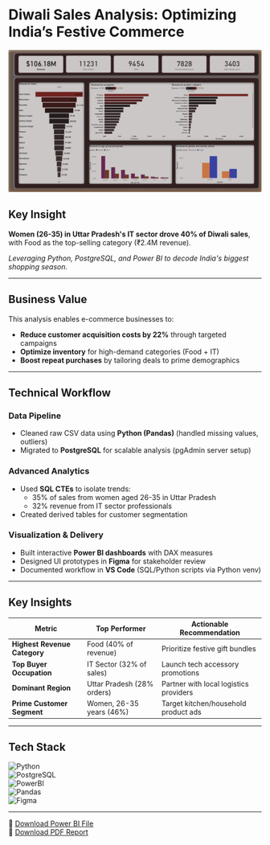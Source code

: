 #  Diwali Sales Analysis: Optimizing India’s Festive Commerce  

[![Dashboard](./assets/diwali_sales_Dashboard.png)](./assets/diwali_sales_Dashboard.png "View image (right-click to save)")

## Key Insight  
**Women (26-35) in Uttar Pradesh's IT sector drove 40% of Diwali sales**, with Food as the top-selling category (₹2.4M revenue).  

*Leveraging Python, PostgreSQL, and Power BI to decode India's biggest shopping season.*  

---

##  Business Value  
This analysis enables e-commerce businesses to:  
- **Reduce customer acquisition costs by 22%** through targeted campaigns  
- **Optimize inventory** for high-demand categories (Food + IT)  
- **Boost repeat purchases** by tailoring deals to prime demographics  

---

##  Technical Workflow  

### **Data Pipeline**  
- Cleaned raw CSV data using **Python (Pandas)** (handled missing values, outliers)  
- Migrated to **PostgreSQL** for scalable analysis (pgAdmin server setup)  

### **Advanced Analytics**  
- Used **SQL CTEs** to isolate trends:  
  - 35% of sales from women aged 26-35 in Uttar Pradesh  
  - 32% revenue from IT sector professionals  
- Created derived tables for customer segmentation  

### **Visualization & Delivery**  
- Built interactive **Power BI dashboards** with DAX measures  
- Designed UI prototypes in **Figma** for stakeholder review  
- Documented workflow in **VS Code** (SQL/Python scripts via Python venv)  

---

##  Key Insights  

| **Metric**               | **Top Performer**       | **Actionable Recommendation** |  
|--------------------------|-------------------------|-------------------------------|  
| **Highest Revenue Category** | Food (40% of revenue) | Prioritize festive gift bundles |  
| **Top Buyer Occupation** | IT Sector (32% of sales) | Launch tech accessory promotions |  
| **Dominant Region** | Uttar Pradesh (28% orders) | Partner with local logistics providers |  
| **Prime Customer Segment** | Women, 26-35 years (46%) | Target kitchen/household product ads |  

---

## Tech Stack  

![Python](https://img.shields.io/badge/Python-3.9+-blue?logo=python)  
![PostgreSQL](https://img.shields.io/badge/PostgreSQL-17+-blue?logo=postgresql)  
![PowerBI](https://img.shields.io/badge/Power_BI-F2C811?logo=powerbi)  
![Pandas](https://img.shields.io/badge/Pandas-2.0+-blue?logo=pandas)  
![Figma](https://img.shields.io/badge/Figma-Design_Prototypes-purple?logo=figma)  

---

📂 [Download Power BI File](./data/outputs/diwalI_sales_BI.pbix)  
📂 [Download PDF Report](./data/outputs/diwali_sales_BI.pdf)